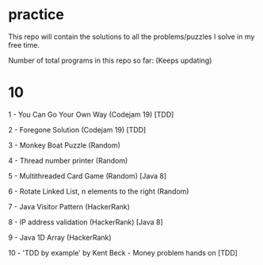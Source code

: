 # practice
This repo will contain the solutions to all the problems/puzzles I solve in my free time.

Number of total programs in this repo so far: (Keeps updating)

# 10

1 - You Can Go Your Own Way (Codejam 19) [TDD]

2 - Foregone Solution (Codejam 19) [TDD]

3 - Monkey Boat Puzzle (Random)

4 - Thread number printer (Random)

5 - Multithreaded Card Game (Random) [Java 8]

6 - Rotate Linked List, n elements to the right (Random)

7 - Java Visitor Pattern (HackerRank)

8 - IP address validation (HackerRank) [Java 8]

9 - Java 1D Array (HackerRank)

10 - 'TDD by example' by Kent Beck - Money problem hands on [TDD] 
